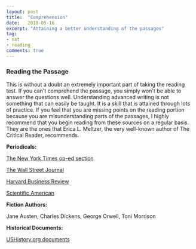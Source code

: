 ```yaml
---
layout: post
title:  "Comprehension"
date:   2018-05-16
excerpt: "Attaining a better understanding of the passages"
tag:
- sat
- reading
comments: true
---
```


### Reading the Passage
This is without a doubt an extremely important part of taking the reading test. If you can't comprehend the passage, you simply won't be able to answer the questions well.
Understanding advanced writing is not something that can easily be taught. It is a skill that is attained through lots of practice. If you feel that you are missing points on the reading portion because you are misunderstanding parts of the passages, I highly recommend that you begin reading from these sources on a regular basis. They are the ones that Erica L. Meltzer, the very well-known author of The Critical Reader, recommends.

**Periodicals:**

<a href="https://www.nytimes.com/section/opinion">The New York Times op-ed section</a>

<a href="https://www.wsj.com/">The Wall Street Journal</a>

<a href="https://hbr.org/">Harvard Business Review</a>

<a href="https://www.scientificamerican.com/">Scientific American</a>
&nbsp;


**Fiction Authors:**

Jane Austen, Charles Dickens, George Orwell, Toni Morrison
&nbsp;


**Historical Documents:**

<a href="http://www.ushistory.org/documents">USHistory.org documents</a>
&nbsp;
